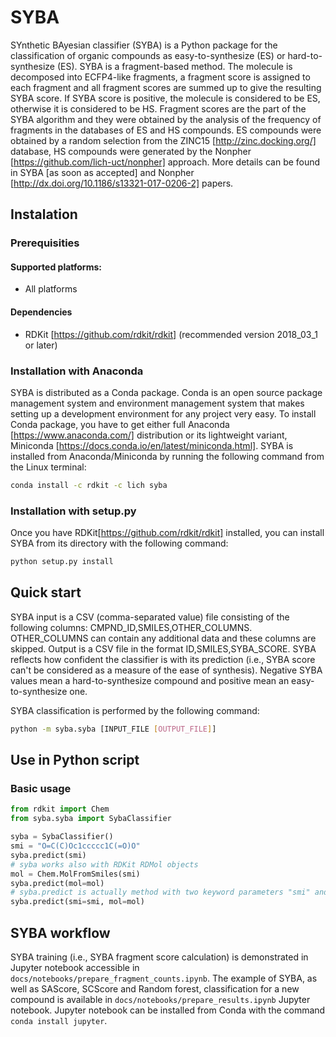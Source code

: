 # SYBA
SYnthetic BAyesian classifier (SYBA) is a Python package for the classification of organic compounds as easy-to-synthesize (ES) or hard-to-synthesize (ES). SYBA is a fragment-based method. The molecule is decomposed into ECFP4-like fragments, a fragment score is assigned to each fragment and all fragment scores are summed up to give the resulting SYBA score. If SYBA score is positive, the molecule is considered to be ES, otherwise it is considered to be HS. Fragment scores are the part of the SYBA algorithm and they were obtained by the analysis of the frequency of fragments in the databases of ES and HS compounds. ES compounds were obtained by a random selection from the ZINC15 [http://zinc.docking.org/] database, HS compounds were generated by the Nonpher [https://github.com/lich-uct/nonpher] approach. More details can be found in SYBA [as soon as accepted] and Nonpher [http://dx.doi.org/10.1186/s13321-017-0206-2] papers.

## Instalation
### Prerequisities
#### Supported platforms:
* All platforms

#### Dependencies
* RDKit [https://github.com/rdkit/rdkit] (recommended version 2018_03_1 or later)

### Installation with Anaconda
SYBA is distributed as a Conda package. Conda is an open source package management system and environment management system that makes setting up a development environment for any project very easy. To install Conda package, you have to get either full Anaconda [https://www.anaconda.com/] distribution or its lightweight variant, Miniconda [https://docs.conda.io/en/latest/miniconda.html]. SYBA is installed from Anaconda/Miniconda by running the following command from the Linux terminal:
```bash
conda install -c rdkit -c lich syba
```

### Installation with setup.py
Once you have RDKit[https://github.com/rdkit/rdkit] installed, you can install SYBA from its directory with the following command:
```bash
python setup.py install
```

## Quick start
SYBA input is a CSV (comma-separated value) file consisting of the following columns: CMPND_ID,SMILES,OTHER_COLUMNS. OTHER_COLUMNS can contain any additional data and these columns are skipped. Output is a CSV file in the format ID,SMILES,SYBA_SCORE. SYBA reflects how confident the classifier is with its prediction (i.e., SYBA score can't be considered as a measure of the ease of synthesis). Negative SYBA values mean a hard-to-synthesize compound and positive mean an easy-to-synthesize one.

SYBA classification is performed by the following command:

```bash
python -m syba.syba [INPUT_FILE [OUTPUT_FILE]]
```
## Use in Python script
### Basic usage
```python
from rdkit import Chem
from syba.syba import SybaClassifier

syba = SybaClassifier()
smi = "O=C(C)Oc1ccccc1C(=O)O"
syba.predict(smi)
# syba works also with RDKit RDMol objects
mol = Chem.MolFromSmiles(smi)
syba.predict(mol=mol)
# syba.predict is actually method with two keyword parameters "smi" and "mol", if both provided score is calculated for compound defined in "smi" parameter has the priority
syba.predict(smi=smi, mol=mol)
```

## SYBA workflow
SYBA training (i.e., SYBA fragment score calculation) is demonstrated in Jupyter notebook accessible in `docs/notebooks/prepare_fragment_counts.ipynb`. The example of SYBA, as well as SAScore, SCScore and Random forest, classification for a new compound is available in `docs/notebooks/prepare_results.ipynb` Jupyter notebook. Jupyter notebook can be installed from Conda with the command `conda install jupyter`.
